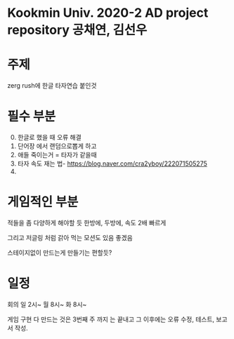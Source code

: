 # Kookmin Univ. 2020-2 AD project repository 공채연, 김선우

# 주제
zerg rush에 한글 타자연습 붙인것

# 필수 부분

0. 한글로 했을 때 오류 해결 
1. 단어장 에서 랜덤으로뽑게 하고
2. 애들 죽이는거 = 타자가 같을때
3. 타자 속도 재는 법- https://blog.naver.com/cra2yboy/222071505275
4.  

# 게임적인 부분

적들을 좀 다양하게 해야할 듯 
한방에, 두방에, 속도 2배 빠르게 

그리고 저글링 처럼 갉아 먹는 모션도 있음 좋겠음 

스테이지없이 만드는게 만들기는 편할듯?

# 일정

회의
일 2시~
월 8시~
화 8시~

게임 구현 다 만드는 것은 3번째 주 까지 는 끝내고
그 이후에는 오류 수정, 테스트, 보고서 작성.


